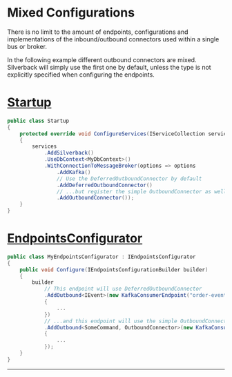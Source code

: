 # Mixed Configurations

There is no limit to the amount of endpoints, configurations and implementations of the inbound/outbound connectors used within a single bus or broker.

In the following example different outbound connectors are mixed. Silverback will simply use the first one by default, unless the type is not explicitly specified when configuring the endpoints.

# [Startup](#tab/startup)
```csharp
public class Startup
{
    protected override void ConfigureServices(IServiceCollection services)
    {
        services
            .AddSilverback()
            .UseDbContext<MyDbContext>()
            .WithConnectionToMessageBroker(options => options
                .AddKafka()
                // Use the DeferredOutboundConnector by default
                .AddDeferredOutboundConnector()
                // ...but register the simple OutboundConnector as well
                .AddOutboundConnector());
    }
}
```
# [EndpointsConfigurator](#tab/configurator)
```csharp
public class MyEndpointsConfigurator : IEndpointsConfigurator
{
    public void Configure(IEndpointsConfigurationBuilder builder)
    {
        builder
            // This endpoint will use DeferredOutboundConnector
            .AddOutbound<IEvent>(new KafkaConsumerEndpoint("order-events")
            {
                ...
            })
            // ...and this endpoint will use the simple OutboundConnector instead
            .AddOutbound<SomeCommand, OutboundConnector>(new KafkaConsumerEndpoint("some-commands")
            {
                ...
            });
    }
}
```
***
